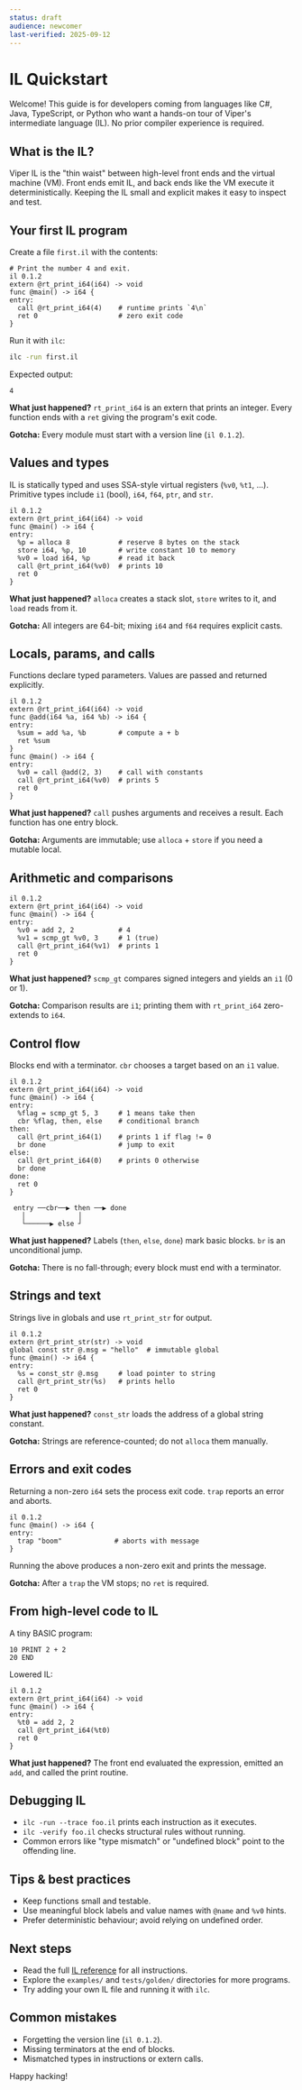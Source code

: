 ```yaml
---
status: draft
audience: newcomer
last-verified: 2025-09-12
---
```

# IL Quickstart

Welcome! This guide is for developers coming from languages like C#, Java, TypeScript, or Python who want a hands-on tour of Viper's intermediate language (IL). No prior compiler experience is required.

## What is the IL?
Viper IL is the "thin waist" between high-level front ends and the virtual machine (VM). Front ends emit IL, and back ends like the VM execute it deterministically. Keeping the IL small and explicit makes it easy to inspect and test.

## Your first IL program
Create a file `first.il` with the contents:

```il
# Print the number 4 and exit.
il 0.1.2
extern @rt_print_i64(i64) -> void
func @main() -> i64 {
entry:
  call @rt_print_i64(4)    # runtime prints `4\n`
  ret 0                    # zero exit code
}
```

Run it with `ilc`:

```bash
ilc -run first.il
```

Expected output:

```text
4
```

**What just happened?** `rt_print_i64` is an extern that prints an integer. Every function ends with a `ret` giving the program's exit code.

**Gotcha:** Every module must start with a version line (`il 0.1.2`).

## Values and types
IL is statically typed and uses SSA-style virtual registers (`%v0`, `%t1`, ...). Primitive types include `i1` (bool), `i64`, `f64`, `ptr`, and `str`.

```il
il 0.1.2
extern @rt_print_i64(i64) -> void
func @main() -> i64 {
entry:
  %p = alloca 8            # reserve 8 bytes on the stack
  store i64, %p, 10        # write constant 10 to memory
  %v0 = load i64, %p       # read it back
  call @rt_print_i64(%v0)  # prints 10
  ret 0
}
```

**What just happened?** `alloca` creates a stack slot, `store` writes to it, and `load` reads from it.

**Gotcha:** All integers are 64-bit; mixing `i64` and `f64` requires explicit casts.

## Locals, params, and calls
Functions declare typed parameters. Values are passed and returned explicitly.

```il
il 0.1.2
extern @rt_print_i64(i64) -> void
func @add(i64 %a, i64 %b) -> i64 {
entry:
  %sum = add %a, %b        # compute a + b
  ret %sum
}
func @main() -> i64 {
entry:
  %v0 = call @add(2, 3)    # call with constants
  call @rt_print_i64(%v0)  # prints 5
  ret 0
}
```

**What just happened?** `call` pushes arguments and receives a result. Each function has one entry block.

**Gotcha:** Arguments are immutable; use `alloca` + `store` if you need a mutable local.

## Arithmetic and comparisons

```il
il 0.1.2
extern @rt_print_i64(i64) -> void
func @main() -> i64 {
entry:
  %v0 = add 2, 2           # 4
  %v1 = scmp_gt %v0, 3     # 1 (true)
  call @rt_print_i64(%v1)  # prints 1
  ret 0
}
```

**What just happened?** `scmp_gt` compares signed integers and yields an `i1` (0 or 1).

**Gotcha:** Comparison results are `i1`; printing them with `rt_print_i64` zero-extends to `i64`.

## Control flow
Blocks end with a terminator. `cbr` chooses a target based on an `i1` value.

```il
il 0.1.2
extern @rt_print_i64(i64) -> void
func @main() -> i64 {
entry:
  %flag = scmp_gt 5, 3     # 1 means take then
  cbr %flag, then, else    # conditional branch
then:
  call @rt_print_i64(1)    # prints 1 if flag != 0
  br done                  # jump to exit
else:
  call @rt_print_i64(0)    # prints 0 otherwise
  br done
done:
  ret 0
}
```

```text
 entry ──cbr──▶ then ──▶ done
   │             │
   └──────▶ else ┘
```

**What just happened?** Labels (`then`, `else`, `done`) mark basic blocks. `br` is an unconditional jump.

**Gotcha:** There is no fall-through; every block must end with a terminator.

## Strings and text
Strings live in globals and use `rt_print_str` for output.

```il
il 0.1.2
extern @rt_print_str(str) -> void
global const str @.msg = "hello"  # immutable global
func @main() -> i64 {
entry:
  %s = const_str @.msg     # load pointer to string
  call @rt_print_str(%s)   # prints hello
  ret 0
}
```

**What just happened?** `const_str` loads the address of a global string constant.

**Gotcha:** Strings are reference-counted; do not `alloca` them manually.

## Errors and exit codes
Returning a non-zero `i64` sets the process exit code. `trap` reports an error and aborts.

```il
il 0.1.2
func @main() -> i64 {
entry:
  trap "boom"             # aborts with message
}
```

Running the above produces a non-zero exit and prints the message.

**Gotcha:** After a `trap` the VM stops; no `ret` is required.

## From high-level code to IL
A tiny BASIC program:

```basic
10 PRINT 2 + 2
20 END
```

Lowered IL:

```il
il 0.1.2
extern @rt_print_i64(i64) -> void
func @main() -> i64 {
entry:
  %t0 = add 2, 2
  call @rt_print_i64(%t0)
  ret 0
}
```

**What just happened?** The front end evaluated the expression, emitted an `add`, and called the print routine.

## Debugging IL
- `ilc -run --trace foo.il` prints each instruction as it executes.
- `ilc -verify foo.il` checks structural rules without running.
- Common errors like "type mismatch" or "undefined block" point to the offending line.

## Tips & best practices
- Keep functions small and testable.
- Use meaningful block labels and value names with `@name` and `%v0` hints.
- Prefer deterministic behaviour; avoid relying on undefined order.

## Next steps
- Read the full [IL reference](il-reference.md) for all instructions.
- Explore the `examples/` and `tests/golden/` directories for more programs.
- Try adding your own IL file and running it with `ilc`.

## Common mistakes
- Forgetting the version line (`il 0.1.2`).
- Missing terminators at the end of blocks.
- Mismatched types in instructions or extern calls.

Happy hacking!
